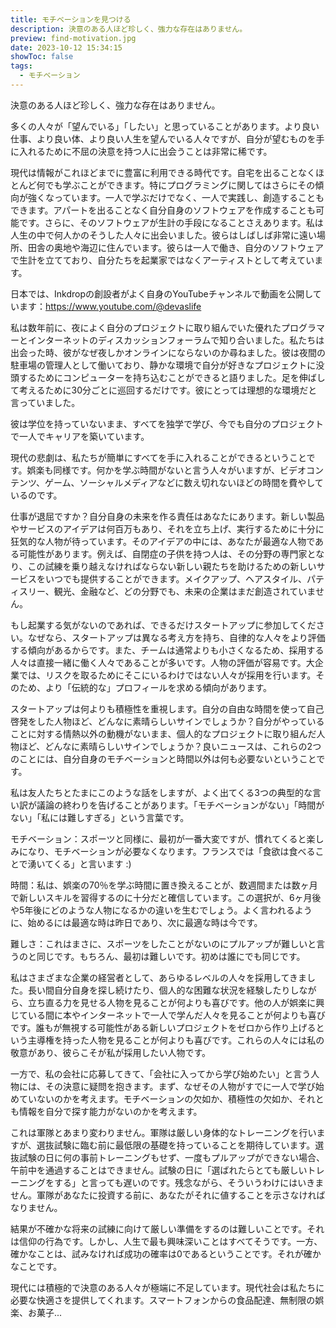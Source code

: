 ```yaml
---
title: モチベーションを見つける
description: 決意のある人ほど珍しく、強力な存在はありません。
preview: find-motivation.jpg
date: 2023-10-12 15:34:15
showToc: false
tags:
  - モチベーション
---
```


決意のある人ほど珍しく、強力な存在はありません。

多くの人々が「望んでいる」「したい」と思っていることがあります。より良い仕事、より良い体、より良い人生を望んでいる人々ですが、自分が望むものを手に入れるために不屈の決意を持つ人に出会うことは非常に稀です。

現代は情報がこれほどまでに豊富に利用できる時代です。自宅を出ることなくほとんど何でも学ぶことができます。特にプログラミングに関してはさらにその傾向が強くなっています。一人で学ぶだけでなく、一人で実践し、創造することもできます。アパートを出ることなく自分自身のソフトウェアを作成することも可能です。さらに、そのソフトウェアが生計の手段になることさえあります。私は人生の中で何人かのそうした人々に出会いました。彼らはしばしば非常に遠い場所、田舎の奥地や海辺に住んでいます。彼らは一人で働き、自分のソフトウェアで生計を立てており、自分たちを起業家ではなくアーティストとして考えています。

日本では、Inkdropの創設者がよく自身のYouTubeチャンネルで動画を公開しています：https://www.youtube.com/@devaslife

私は数年前に、夜によく自分のプロジェクトに取り組んでいた優れたプログラマーとインターネットのディスカッションフォーラムで知り合いました。私たちは出会った時、彼がなぜ夜しかオンラインにならないのか尋ねました。彼は夜間の駐車場の管理人として働いており、静かな環境で自分が好きなプロジェクトに没頭するためにコンピューターを持ち込むことができると語りました。足を伸ばして考えるために30分ごとに巡回するだけです。彼にとっては理想的な環境だと言っていました。

彼は学位を持っていないまま、すべてを独学で学び、今でも自分のプロジェクトで一人でキャリアを築いています。

現代の悲劇は、私たちが簡単にすべてを手に入れることができるということです。娯楽も同様です。何かを学ぶ時間がないと言う人々がいますが、ビデオコンテンツ、ゲーム、ソーシャルメディアなどに数え切れないほどの時間を費やしているのです。

仕事が退屈ですか？自分自身の未来を作る責任はあなたにあります。新しい製品やサービスのアイデアは何百万もあり、それを立ち上げ、実行するために十分に狂気的な人物が待っています。そのアイデアの中には、あなたが最適な人物である可能性があります。例えば、自閉症の子供を持つ人は、その分野の専門家となり、この試練を乗り越えなければならない新しい親たちを助けるための新しいサービスをいつでも提供することができます。メイクアップ、ヘアスタイル、パティスリー、観光、金融など、どの分野でも、未来の企業はまだ創造されていません。

もし起業する気がないのであれば、できるだけスタートアップに参加してください。なぜなら、スタートアップは異なる考え方を持ち、自律的な人々をより評価する傾向があるからです。また、チームは通常よりも小さくなるため、採用する人々は直接一緒に働く人々であることが多いです。人物の評価が容易です。大企業では、リスクを取るためにそこにいるわけではない人々が採用を行います。そのため、より「伝統的な」プロフィールを求める傾向があります。

スタートアップは何よりも積極性を重視します。自分の自由な時間を使って自己啓発をした人物ほど、どんなに素晴らしいサインでしょうか？自分がやっていることに対する情熱以外の動機がないまま、個人的なプロジェクトに取り組んだ人物ほど、どんなに素晴らしいサインでしょうか？良いニュースは、これらの2つのことには、自分自身のモチベーションと時間以外は何も必要ないということです。

私は友人たちとたまにこのような話をしますが、よく出てくる3つの典型的な言い訳が議論の終わりを告げることがあります。「モチベーションがない」「時間がない」「私には難しすぎる」という言葉です。

モチベーション：スポーツと同様に、最初が一番大変ですが、慣れてくると楽しみになり、モチベーションが必要なくなります。フランスでは「食欲は食べることで湧いてくる」と言います :)

時間：私は、娯楽の70％を学ぶ時間に置き換えることが、数週間または数ヶ月で新しいスキルを習得するのに十分だと確信しています。この選択が、6ヶ月後や5年後にどのような人物になるかの違いを生むでしょう。よく言われるように、始めるには最適な時は昨日であり、次に最適な時は今です。

難しさ：これはまさに、スポーツをしたことがないのにプルアップが難しいと言うのと同じです。もちろん、最初は難しいです。初めは誰にでも同じです。

私はさまざまな企業の経営者として、あらゆるレベルの人々を採用してきました。長い間自分自身を探し続けたり、個人的な困難な状況を経験したりしながら、立ち直る力を見せる人物を見ることが何よりも喜びです。他の人が娯楽に興じている間に本やインターネットで一人で学んだ人々を見ることが何よりも喜びです。誰もが無視する可能性がある新しいプロジェクトをゼロから作り上げるという主導権を持った人物を見ることが何よりも喜びです。これらの人々には私の敬意があり、彼らこそが私が採用したい人物です。

一方で、私の会社に応募してきて、「会社に入ってから学び始めたい」と言う人物には、その決意に疑問を抱きます。まず、なぜその人物がすでに一人で学び始めていないのかを考えます。モチベーションの欠如か、積極性の欠如か、それとも情報を自分で探す能力がないのかを考えます。

これは軍隊とあまり変わりません。軍隊は厳しい身体的なトレーニングを行いますが、選抜試験に臨む前に最低限の基礎を持っていることを期待しています。選抜試験の日に何の事前トレーニングもせず、一度もプルアップができない場合、午前中を通過することはできません。試験の日に「選ばれたらとても厳しいトレーニングをする」と言っても遅いのです。残念ながら、そういうわけにはいきません。軍隊があなたに投資する前に、あなたがそれに値することを示さなければなりません。

結果が不確かな将来の試練に向けて厳しい準備をするのは難しいことです。それは信仰の行為です。しかし、人生で最も興味深いことはすべてそうです。一方、確かなことは、試みなければ成功の確率は0であるということです。それが確かなことです。

現代には積極的で決意のある人々が極端に不足しています。現代社会は私たちに必要な快適さを提供してくれます。スマートフォンからの食品配達、無制限の娯楽、お菓子...

